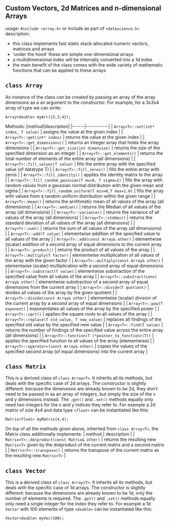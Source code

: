 ## Custom Vectors, 2d Matrices and n-dimensional Arrays
usage: `#include <array.h>` or include as part of `<datascience.h>`
description:
- this class implements fast static stack-allocated numeric vectors, matrices and arrays
- 'under the hood' these are simple one-dimensional arrays
- a multidimensional index will be internally converted into a 1d index
- the main benefit of the class comes with the wide variety of mathematic functions that can be applied to these arrays

## `class Array`
An instance of the class can be created by passing an array of the array dimensions as a an argument to the constructor.
For example, for a 3x3x4 array of type <double> we can write:
```
Array<double> myArr({3,3,4});
```
Methods:
|method|description|
|------|-----------|
| `Array<T>::set(int* index, T value)` | assigns the value at the given index |
| `Array<T>::get(int* index)` | returns the value at the given index |
| `Array<T>::get_dimensions()` | returns an integer array that holds the array dimensions |
| `Array<T>::get_size(int dimension)` | returns the size of the specified dimension as an integer |
| `Array<T>::get_elements()` | returns the total number of elements of the entire array (all dimensions) |
| `Array<T>::fill_values(T value)` | fills the entire array with the specified value (of datatype T) |
| `Array<T>::fill_zeros()` | fills the entire array with zeros |
| `Array<T>::fill_identity()` | applies the identity matrix to the array |
| `Array<T>::fill_random_gaussian(T mu=0, T sigma=1)` | fills the array with random values from a gaussian normal distribution with the given mean and sigma |
| `Array<T>::fill_random_uniform(T min=0,T max=1.0)` | fills the array with values from a random uniform distribution within the given range |
| `Array<T>::mean()` | returns the arrithmetic mean of all values of the array (all dimensions) |
| `Array<T>::median()` | returns the Median of all values of the array (all dimensions) |
| `Array<T>::variance()` | returns the variance of all values of the array (all dimensions) |
| `Array<T>::stddev()` | returns the standard deviation of all values of the array (all dimensions) |
| `Array<T>::sum()` | returns the sum of all values of the array (all dimensions) |
| `Array<T>::add(T value)` | elementwise addition of the specified value to all values of the array |
| `Array<T>::add(const Array& other)` | elementwise (scalar) addition of a second array of equal dimensions to the current array |
| `Array<T>::product()` | returns the product of all values of the array |
| `Array<T>::multiply(T factor)` | elementwise multiplication of all values of the array with the given factor |
| `Array<T>::multiply(const Array& other)` | elementwise (scalar) multiplication with a second array of equal dimensions |
| `Array<T>::substract(T value)` | elementwise substraction of the specified value from all values of the array |
| `Array<T>::substract(const Array& other)` | elementwise substraction of a second array of equal dimensions from the current array |
| `Array<T>::divide(T quotient)` | divides all values of the array by the given quotient |
| `Array<T>::divide(const Array& other)` | elementwise (scalar) division of the current array by a second array of equal dimensions |
| `Array<T>::pow(T exponent)` | exponentiates all values of the array by the specified power |
| `Array<T>::sqrt()` | applies the square roots to all values of the array |
| `Array<T>::replace(T old_value, T new_value)` | replaces all findings of the specified old value by the specified new value |
| `Array<T>::find(T value)` | returns the number of findings of the specified value across the entire array (all dimensions) |
| `Array<T>::function(T (*pointer_to_function)(T))` | applies the specified function to all values of the array (elementwise) |
| `Array<T>::operator=(const Array& other)` | copies the values of the specified second array (of equal dimensions) into the current array |

## `class Matrix`
This is a derived class of `class Array<T>`. It inherits all its methods, but deals with the specific case of 2d arrays.
The constructor is slightly different: because the dimensions are already known to be 2d, they don't need to be passed in as an array of integers, but simply the size of the x and y dimensions instead.
The `.get()` and `.set()` methods equally only need two integers for the x and y indices they refer to.
For example a 2d matrix of size 4x4 and data type `<float>` can be instantiated like this:
```
Matrix<float> myMatrix(4,4);
```
On top of all the methods given above, inherited from `class Array<T>`, the Matrix class additionally implements:
| method | description |
| `Matrix<T>::dotproduct(const Matrix& other)` | returns the resulting new `Matrix<T>` given by the dotproduct of the current matrix and a second matrix |
| `Matrix<T>::transpose()` | returns the transpose of the current matrix as the resulting new `Matrix<T>` |

## `class Vector`
This is a derived class of `class Array<T>`. It inherits all its methods, but deals with the specific case of 1d arrays.
The constructor is slightly different: because the dimensions are already known to be 1d, only the number of elements is required.
The `.get()` and `.set()` methods equally only need a single integer for the index they refer to.
For example a 1d `Vector` with 100 elements of type `<double>` can be instantiated like this:
```
Vector<double> myVec(100);
```